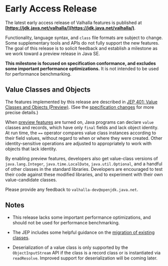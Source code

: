 # Early Access Release

The latest early access release of Valhalla features is published at
**[https://jdk.java.net/valhalla/](https://jdk.java.net/valhalla/)**.

Functionality, language syntax, and `class` file formats are subject to change.
Some supplementary tools and APIs do not fully support the new features.
The goal of this release is to solicit feedback and establish a milestone as we
work toward a preview release in Java SE.

**This milestone is focused on specification conformance, and excludes
some important performance optimizations.** It is not intended to be
used for performance benchmarking.


## Value Classes and Objects

The features implemented by this release are described in
[JEP 401: Value Classes and Objects (Preview)](https://openjdk.org/jeps/401).
(See the [specification changes](http://cr.openjdk.java.net/~dlsmith/jep401/latest)
for more precise details.)

When [preview features](https://openjdk.org/jeps/12) are turned on,
Java programs can declare `value` classes and records, which have only `final`
fields and lack object identity. At run time, the `==` operator compares
value class instances according to their field values, without regard
to when or where they were created. Other identity-sensitive operations
are adjusted to appropriately to work with objects that lack identity.

By enabling preview features, developers also get value-class versions of
`java.lang.Integer`, `java.time.LocalDate`, `java.util.Optional`, and a
handful of other classes in the standard libraries. Developers are encouraged
to test their code against these modified libraries, and to experiment with their
own value-candidate classes.

Please provide any feedback to
<span style="white-space:nowrap;">`valhalla-dev@openjdk.java.net`</span>.


## Notes

-   This release lacks some important performance optimizations, and
    should not be used for performance benchmarking.

-   The JEP includes some helpful guidance on the
    [migration of existing classes](https://openjdk.org/jeps/401#Migration-of-existing-classes).

-   Deserialization of a value class is only supported by the `ObjectInputStream`
    API if the class is a record class or is instantiated via `readResolve`.
    Improved support for deserialization will be coming later.
